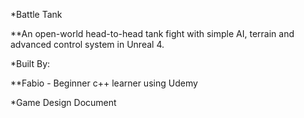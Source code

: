 *Battle Tank

**An open-world head-to-head tank fight with simple AI, terrain and advanced control system in Unreal 4.

*Built By:

**Fabio - Beginner c++ learner using Udemy

*Game Design Document
